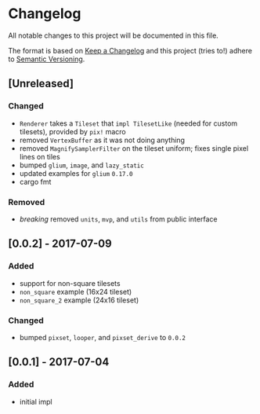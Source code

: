 # Changelog
All notable changes to this project will be documented in this file.

The format is based on [Keep a Changelog](http://keepachangelog.com/en/1.0.0/)
and this project (tries to!) adhere to [Semantic Versioning](http://semver.org/spec/v2.0.0.html).

## [Unreleased]

### Changed
- `Renderer` takes a `Tileset` that `impl TilesetLike` (needed for custom tilesets), provided by `pix!` macro
- removed `VertexBuffer` as it was not doing anything
- removed `MagnifySamplerFilter` on the tileset uniform; fixes single pixel lines on tiles
- bumped `glium`, `image`, and `lazy_static`
- updated examples for `glium` `0.17.0`
- cargo fmt

### Removed
- *breaking* removed `units`, `mvp`, and `utils` from public interface

## [0.0.2] - 2017-07-09

### Added
- support for non-square tilesets
- `non_square` example (16x24 tileset)
- `non_square_2` example (24x16 tileset)

### Changed
- bumped `pixset`, `looper`, and `pixset_derive` to `0.0.2`

## [0.0.1] - 2017-07-04

### Added
- initial impl
